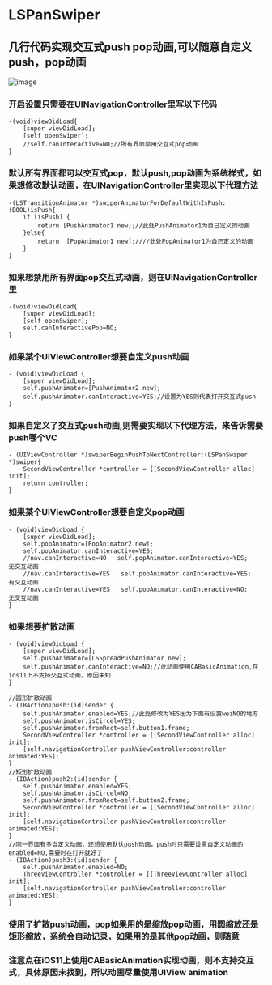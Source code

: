 # LSPanSwiper
## 几行代码实现交互式push pop动画,可以随意自定义push，pop动画
![image](https://github.com/lsmakethebest/LSPanSwiper/blob/master/2.gif)
### 开启设置只需要在UINavigationController里写以下代码
```
-(void)viewDidLoad{
    [super viewDidLoad];
    [self openSwiper];
    //self.canInteractive=NO;//所有界面禁用交互式pop动画
}
```
### 默认所有界面都可以交互式pop，默认push,pop动画为系统样式，如果想修改默认动画，在UINavigationController里实现以下代理方法
```
-(LSTransitionAnimator *)swiperAnimatorForDefaultWithIsPush:(BOOL)isPush{
    if (isPush) {
        return [PushAnimator1 new];//此处PushAnimator1为自己定义的动画
    }else{
        return  [PopAnimator1 new];////此处PopAnimator1为自己定义的动画
    }
}
```

### 如果想禁用所有界面pop交互式动画，则在UINavigationController里
```
-(void)viewDidLoad{
    [super viewDidLoad];
    [self openSwiper];
    self.canInteractivePop=NO;
}
```
### 如果某个UIViewController想要自定义push动画
```
- (void)viewDidLoad {
    [super viewDidLoad];
    self.pushAnimator=[PushAnimator2 new];
    self.pushAnimator.canInteractive=YES;//设置为YES则代表打开交互式push
}
```
### 如果自定义了交互式push动画,则需要实现以下代理方法，来告诉需要push哪个VC
```
- (UIViewController *)swiperBeginPushToNextController:(LSPanSwiper *)swiper{
    SecondViewController *controller = [[SecondViewController alloc] init];
    return controller;
}
```
### 如果某个UIViewController想要自定义pop动画
```
- (void)viewDidLoad {
    [super viewDidLoad];
    self.popAnimator=[PopAnimator2 new];
    self.popAnimator.canInteractive=YES;
    //nav.canInteractive=NO   self.popAnimator.canInteractive=YES;   无交互动画
    //nav.canInteractive=YES   self.popAnimator.canInteractive=YES;  有交互动画
    //nav.canInteractive=YES   self.popAnimator.canInteractive=NO;   无交互动画
}
```
### 如果想要扩散动画
```
- (void)viewDidLoad {
    [super viewDidLoad];
    self.pushAnimator=[LSSpreadPushAnimator new];
    self.pushAnimator.canInteractive=NO;//此动画使用CABasicAnimation,在ios11上不支持交互式动画，原因未知
}

//圆形扩散动画
- (IBAction)push:(id)sender {
    self.pushAnimator.enabled=YES;//此处修改为YES因为下面有设置weiNO的地方
    self.pushAnimator.isCircel=YES;
    self.pushAnimator.fromRect=self.button1.frame;
    SecondViewController *controller = [[SecondViewController alloc] init];
    [self.navigationController pushViewController:controller animated:YES];
}
//矩形扩散动画
- (IBAction)push2:(id)sender {
    self.pushAnimator.enabled=YES;
    self.pushAnimator.isCircel=NO;
    self.pushAnimator.fromRect=self.button2.frame;
    SecondViewController *controller = [[SecondViewController alloc] init];
    [self.navigationController pushViewController:controller animated:YES];
}
//同一界面有多自定义动画，还想使用默认push动画，push时只需要设置自定义动画的enabled=NO,需要时在打开就好了
- (IBAction)push3:(id)sender {
    self.pushAnimator.enabled=NO;
    ThreeViewController *controller = [[ThreeViewController alloc] init];
    [self.navigationController pushViewController:controller animated:YES];
}
```
### 使用了扩散push动画，pop如果用的是缩放pop动画，用圆缩放还是矩形缩放，系统会自动记录，如果用的是其他pop动画，则随意
### 注意点在iOS11上使用CABasicAnimation实现动画，则不支持交互式，具体原因未找到，所以动画尽量使用UIView animation




